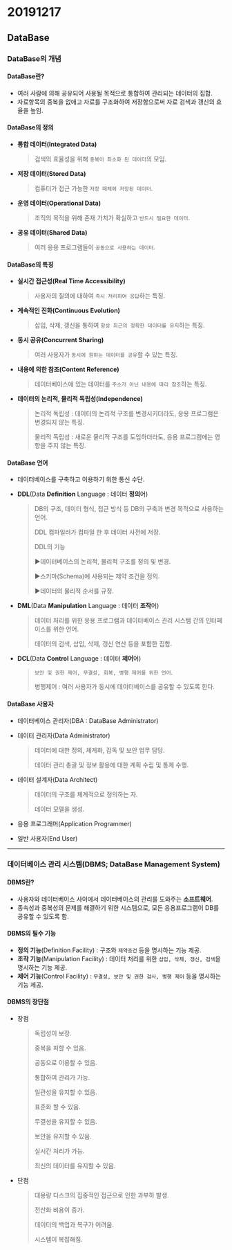 # 20191217

## DataBase

### DataBase의 개념



#### DataBase란?

- 여러 사람에 의해 공유되어 사용될 목적으로 통합하여 관리되는 데이터의 집합.
- 자료항목의 중복을 없애고 자료를 구조화하여 저장함으로써 자료 검색과 갱신의 효율을 높임.





#### DataBase의 정의

- **통합 데이터(Integrated Data)**

  > 검색의 효율성을 위해 `중복이 최소화 된 데이터`의 모임.

- **저장 데이터(Stored Data)**

  > 컴퓨터가 접근 가능한 `저장 매체에 저장된 데이터`.

- **운영 데이터(Operational Data)**

  > 조직의 목적을 위해 존재 가치가 확실하고 `반드시 필요한 데이터`.

- **공유 데이터(Shared Data)**

  > 여러 응용 프로그램들이 `공동으로 사용하는 데이터`.





#### DataBase의 특징

* **실시간 접근성(Real Time Accessibility)**

  > 사용자의 질의에 대하여 `즉시 처리하여 응답`하는 특징.

* **계속적인 진화(Continuous Evolution)**

  > 삽입, 삭제, 갱신을 통하여 `항상 최근의 정확한 데이터를 유지`하는 특징.

* **동시 공유(Concurrent Sharing)**

  > 여러 사용자가 `동시에 원하는 데이터를 공유`할 수 있는 특징.

* **내용에 의한 참조(Content Reference)**

  > 데이터베이스에 있는 데이터를 `주소가 아닌 내용에 따라 참조`하는 특징.

* **데이터의 논리적, 물리적 독립성(Independence)**

  > 논리적 독립성 : 데이터의 논리적 구조를 변경시키더라도, 응용 프로그램은 변경되지 않는 특징.
  >
  > 물리적 독립성 : 새로운 물리적 구조를 도입하더라도, 응용 프로그램에는 영향을 주지 않는 특징.





#### DataBase 언어

* 데이터베이스를 구축하고 이용하기 위한 통신 수단.



* **DDL**(Data **Definition** Language : 데이터 **정의**어)

  >DB의 구조, 데이터 형식, 접근 방식 등 DB의 구축과 변경 목적으로 사용하는 언어.
  >
  >DDL 컴파일러가 컴파일 한 후 데이터 사전에 저장.
  >
  >
  >
  >DDL의 기능
  >
  >▶데이터베이스의 논리적, 물리적 구조를 정의 및 변경.
  >
  >▶스키마(Schema)에 사용되는 제약 조건을 정의.
  >
  >▶데이터의 물리적 순서를 규정.



* **DML**(Data **Manipulation** Language : 데이터 **조작**어)

  > 데이터 처리를 위한 응용 프로그램과 데이터베이스 관리 시스템 간의 인터페이스를 위한 언어.
  >
  > 데이터의 검색, 삽입, 삭제, 갱신 연산 등을 포함한 집합.



* **DCL**(Data **Control** Language : 데이터 **제어**어)

  > `보안 및 권한 제어, 무결성, 회복, 병행 제어를 위한 언어`.
  >
  > 병행제어 : 여러 사용자가 동시에 데이터베이스를 공유할 수 있도록 한다.





#### DataBase 사용자

* 데이터베이스 관리자(DBA : DataBase Administrator)

* 데이터 관리자(Data Administrator)

  > 데이터에 대한 정의, 체계화, 감독 및 보안 업무 담당.
  >
  > 데이터 관리 총괄 및 정보 활용에 대한 계획 수립 및 통제 수행.

* 데이터 설계자(Data Architect)

  > 데이터의 구조를 체계적으로 정의하는 자.
  >
  > 데이터 모델을 생성.

* 응용 프로그래머(Application Programmer)

* 일반 사용자(End User)





---

### 데이터베이스 관리 시스템(DBMS; DataBase Management System)



#### DBMS란?

* 사용자와 데이터베이스 사이에서 데이터베이스의 관리를 도와주는 **소프트웨어**.
* 종속성과 중복성의 문제를 해결하기 위한 시스템으로, 모든 응용프로그램이 DB를 공유할 수 있도록 함.





#### DBMS의 필수 기능

* **정의 기능**(Definition Facility) : 구조와 `제약조건` 등을 명시하는 기능 제공.
* **조작 기능**(Manipulation Facility) : 데이터 처리를 위한 `삽입, 삭제, 갱신, 검색`을 명시하는 기능 제공.
* **제어 기능**(Control Facility) : `무결성, 보안 및 권한 검사, 병행 제어` 등을 명시하는 기능 제공.





#### DBMS의 장단점

* 장점

  > 독립성이 보장.
  >
  > 중복을 피할 수 있음.
  >
  > 공동으로 이용할 수 있음.
  >
  > 통합하여 관리가 가능.
  >
  > 일관성을 유지할 수 있음.
  >
  > 표준화 할 수 있음.
  >
  > 무결성을 유지할 수 있음.
  >
  > 보안을 유지할 수 있음.
  >
  > 실시간 처리가 가능.
  >
  > 최신의 데이터를 유지할 수 있음.

* 단점

  > 대용량 디스크의 집중적인 접근으로 인한 과부하 발생.
  >
  > 전산화 비용이 증가.
  >
  > 데이터의 백업과 복구가 어려움.
  >
  > 시스템이 복잡해짐.